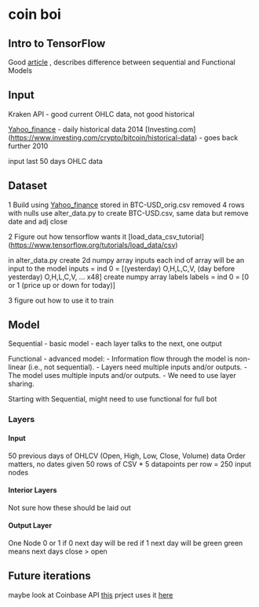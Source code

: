 # coin boi

## Intro to TensorFlow
Good [article](https://towardsdatascience.com/introduction-to-tensorflow-ac1cc204d547)
, describes difference between sequential and Functional Models

## Input

Kraken API - good current OHLC data, not good historical

[Yahoo_finance](https://finance.yahoo.com/quote/BTC-USD/history?p=BTC-USD) - daily historical data 2014
[Investing.com] (https://www.investing.com/crypto/bitcoin/historical-data)  - goes back further 2010

input last 50 days OHLC data


## Dataset

1 Build
using [Yahoo_finance](https://finance.yahoo.com/quote/BTC-USD/history?period1=1410825600&period2=1627084800&interval=1d&filter=history&frequency=1d&includeAdjustedClose=true)
stored in BTC-USD_orig.csv
removed 4 rows with nulls
use alter_data.py to create BTC-USD.csv, same data but remove date and adj close

2 Figure out how tensorflow wants it
[load_data_csv_tutorial] (https://www.tensorflow.org/tutorials/load_data/csv)

in alter_data.py
create 2d numpy array inputs
each ind of array will be an input to the model
inputs = ind 0 = [(yesterday) O,H,L,C,V, (day before yesterday) O,H,L,C,V, ... x48]
create numpy array labels
labels = ind 0 = [0 or 1 (price up or down for today)]




3 figure out how to use it to train

## Model

Sequential - basic model - each layer talks to the next, one output

Functional - advanced model:
    - Information flow through the model is non-linear (i.e., not sequential).
    - Layers need multiple inputs and/or outputs.
    - The model uses multiple inputs and/or outputs.
    - We need to use layer sharing.

Starting with Sequential, might need to use functional for full bot

### Layers
#### Input
50 previous days of OHLCV (Open, High, Low, Close, Volume) data
Order matters, no dates given
50 rows of CSV * 5 datapoints per row = 250 input nodes

#### Interior Layers
Not sure how these should be laid out


#### Output Layer
One Node 0 or 1
if 0 next day will be red
if 1 next day will be green
green means next days close > open






## Future iterations
maybe look at Coinbase API
[this](https://github.com/gdemos01/crypto-trading-ai-bot-basic) prject uses it [here](https://github.com/gdemos01/crypto-trading-ai-bot-basic/blob/master/CoinbaseAPI.py)


